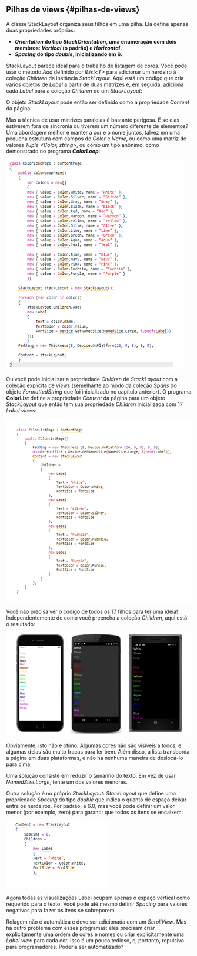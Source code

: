 ## Pilhas de views {#pilhas-de-views}

A classe StackLayout organiza seus filhos em uma pilha. Ela define apenas duas propriedades próprias:

*   **_Orientation_ do tipo _StackOrientation_, uma enumeração com dois membros: _Vertical_ (o padrão) e _Horizontal_.**
*   **_Spacing_ do tipo _double_, inicializando em 6.**

StackLayout parece ideal para o trabalho de listagem de cores. Você pode usar o método _Add_ definido por _IList&lt;T&gt;_ para adicionar um herdeiro à coleção _Children_ da instância _StackLayout_. Aqui está um código que cria vários objetos de _Label_ a partir de duas matrizes e, em seguida, adiciona cada _Label_ para a coleção _Children_ de um _StackLayout_:

O objeto _StackLayout_ pode então ser definido como a propriedade _Content_ da página.

Mas a técnica de usar matrizes paralelas é bastante perigosa. E se elas estiverem fora de sincronia ou tiverem um número diferente de elementos? Uma abordagem melhor é manter a cor e o nome juntos, talvez em uma pequena estrutura com campos de _Color_ e _Name_, ou como uma matriz de valores _Tuple &lt;Color, string&gt;_, ou como um tipo anônimo, como demonstrado no programa **_ColorLoop_**:

![Sem título](../assets/sem_titulo.png)

Ou você pode inicializar a propriedade _Children_ de _StackLayout_ com a coleção explicita de _views_ (semelhante ao modo da coleção _Spans_ do objeto _FormattedString_ que foi inicializado no capítulo anterior). O programa **ColorList** define a propriedade _Content_ da página para um objeto _StackLayout_ que então tem sua propriedade _Children_ inicializada com 17 _Label views_:

![Sem-Título-1](../assets/sem-titulo-1.png)

Você não precisa ver o código de todos os 17 filhos para ter uma ideia! Independentemente de como você preencha a coleção _Children_, aqui está o resultado:

![Sem-Título-2](../assets/sem-titulo-2.png)

Obviamente, isto não é ótimo. Algumas cores não são visíveis a todos, e algumas delas são muito fracas para ler bem. Além disso, a lista transborda a página em duas plataformas, e não há nenhuma maneira de deslocá-lo para cima.

Uma solução consiste em reduzir o tamanho do texto. Em vez de usar _NamedSize.Large_, tente um dos valores menores.

Outra solução é no próprio _StackLayout_: _StackLayout_ que define uma propriedade _Spacing_ do tipo _double_ que indica o quanto de espaço deixar entre os herdeiros. Por padrão, e 6.0, mas você pode definir um valor menor (por exemplo, zero) para garantir que todos os itens se encaixem:

![Sem título2](../assets/sem_titulo2.png)

Agora todas as visualizações Label ocupam apenas o espaço vertical como requerido para o texto. Você pode até mesmo definir _Spacing_ para valores negativos para fazer os itens se sobreporem.

Rolagem não é automática e deve ser adicionada com um _ScrollView_. Mas há outro problema com esses programas: eles precisam criar explicitamente uma ordem de cores e nomes ou criar explicitamente uma _Label view_ para cada cor. Isso é um pouco tedioso, e, portanto, repulsivo para programadores. Poderia ser automatizado?